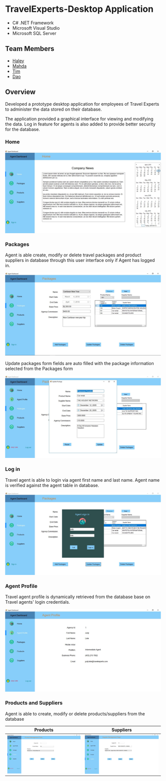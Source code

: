 # TravelExperts-Desktop Application
- C# .NET Framework
- Microsoft Visual Studio
- Microsoft SQL Server 

## Team Members
- [Haley](https://github.com/hmeh)
- [Mahda](https://github.com/mahdakazemian)
- [Tim](https://github.com/tdleslie17)
- [Dao](https://github.com/daoyzheng)

## Overview
Developed a prototype desktop application for employees of Travel Experts to administer the data stored on their database. 

The application provided a graphical interface for viewing and modifying the data. Log in feature for agents is also added to provide better security for the database.

### Home 

<img src="screenshots/home.JPG" alt="home">

### Packages
Agent is able create, modify or delete travel packages and product suppliers in database through this user interface only if Agent has logged in. 

<img src="screenshots/packages.JPG" alt="packages">

Update packages form fields are auto filled with the package information selected from the Packages form

<img src="screenshots/update_pkg.JPG" alt="update_pakages">

### Log in 
Travel agent is able to login via agent first name and last name. Agent name is verified against the agent table in database.

<img src="screenshots/login.JPG" alt="login">

### Agent Profile
Travel agent profile is dynamically retrieved from the database base on Travel agents' login credentials.

<img src="screenshots/agent_profile.JPG" alt="agent_profile">

### Products and Suppliers
Agent is able to create, modify or delete products/suppliers from the database 

| Products | Suppliers   |
| ------------- | ------------- |
| <img src="screenshots/products.JPG" alt="products">  | <img src="screenshots/suppliers.JPG" alt="suppliers">  |
